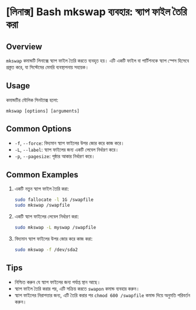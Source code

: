 # [লিনাক্স] Bash mkswap ব্যবহার: স্ব্যাপ ফাইল তৈরি করা

## Overview
`mkswap` কমান্ডটি লিনাক্সে স্ব্যাপ ফাইল তৈরি করতে ব্যবহৃত হয়। এটি একটি ফাইল বা পার্টিশনকে স্ব্যাপ স্পেস হিসেবে প্রস্তুত করে, যা সিস্টেমের মেমরি ব্যবস্থাপনায় সহায়ক।

## Usage
কমান্ডটির মৌলিক সিনট্যাক্স হলো:
```
mkswap [options] [arguments]
```

## Common Options
- `-f`, `--force`: বিদ্যমান স্ব্যাপ ফাইলের উপর জোর করে কাজ করে।
- `-L`, `--label`: স্ব্যাপ ফাইলের জন্য একটি লেবেল নির্ধারণ করে।
- `-p`, `--pagesize`: পৃষ্ঠার আকার নির্ধারণ করে।

## Common Examples
1. একটি নতুন স্ব্যাপ ফাইল তৈরি করা:
   ```bash
   sudo fallocate -l 1G /swapfile
   sudo mkswap /swapfile
   ```

2. একটি স্ব্যাপ ফাইলের লেবেল নির্ধারণ করা:
   ```bash
   sudo mkswap -L myswap /swapfile
   ```

3. বিদ্যমান স্ব্যাপ ফাইলের উপর জোর করে কাজ করা:
   ```bash
   sudo mkswap -f /dev/sda2
   ```

## Tips
- নিশ্চিত করুন যে স্ব্যাপ ফাইলের জন্য পর্যাপ্ত স্থান আছে।
- স্ব্যাপ ফাইল তৈরি করার পর, এটি সক্রিয় করতে `swapon` কমান্ড ব্যবহার করুন।
- স্ব্যাপ ফাইলের নিরাপত্তার জন্য, এটি তৈরি করার পর `chmod 600 /swapfile` কমান্ড দিয়ে অনুমতি পরিবর্তন করুন।